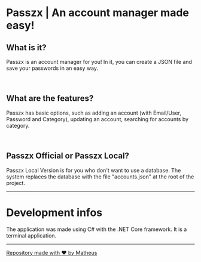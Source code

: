 # Passzx | An account manager made easy!

<h2>
  What is it?
</h2>
<p>
  Passzx is an account manager for you! In it, you can create a JSON file and save your passwords in an easy way.
</p>

<br>

<h2>
  What are the features?
</h2>
<p>
  Passzx has basic options, such as adding an account (with Email/User, Password and Category), updating an account, searching for accounts by category.
</p>

<br>

<h2>
  Passzx Official or Passzx Local?
</h2>
<p>
  Passzx Local Version is for you who don't want to use a database. The system replaces the database with the file "accounts.json" at the root of the project.
</p>

<hr>

<h1>
  Development infos
</h1>
<p>
  The application was made using C# with the .NET Core framework. It is a terminal application.
</p>

<hr>

<a href="https://mxtheuz.com.br">Repository made with ❤️ by Matheus</a>

